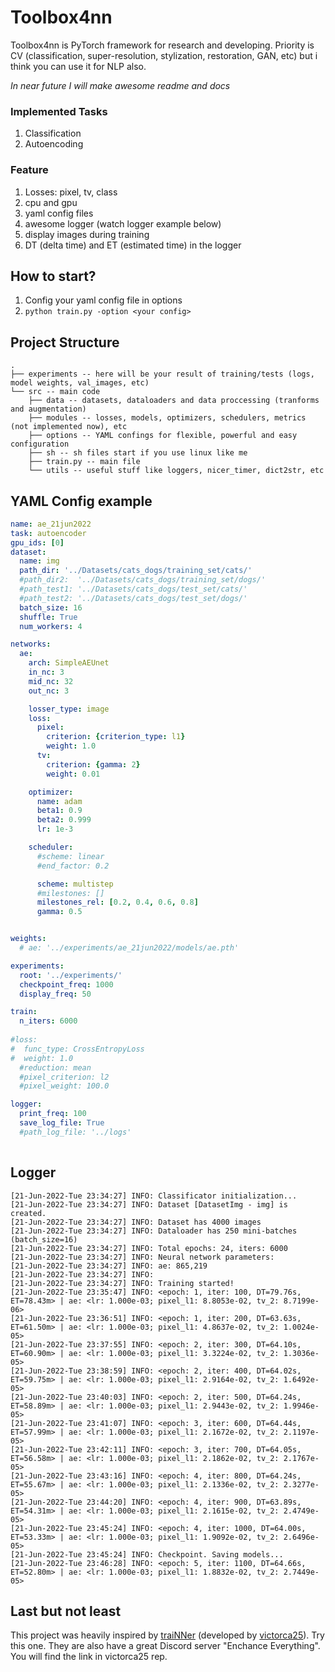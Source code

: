 # Toolbox4nn
Toolbox4nn is PyTorch framework for research and developing. Priority is CV (classification, super-resolution, stylization, restoration, GAN, etc) but i think you can use it for NLP also.

*In near future I will make awesome readme and docs*

### Implemented Tasks
1. Classification
2. Autoencoding

### Feature
1. Losses: pixel, tv, class
2. cpu and gpu
3. yaml config files
4. awesome logger (watch logger example below)
5. display images during training
6. DT (delta time) and ET (estimated time) in the logger

## How to start?

1. Config your yaml config file in options
2. `python train.py -option <your config>` 

## Project Structure

```
.
├── experiments -- here will be your result of training/tests (logs, model weights, val_images, etc) 
└── src -- main code
    ├── data -- datasets, dataloaders and data proccessing (tranforms and augmentation)
    ├── modules -- losses, models, optimizers, schedulers, metrics (not implemented now), etc
    ├── options -- YAML confings for flexible, powerful and easy configuration
    ├── sh -- sh files start if you use linux like me
    ├── train.py -- main file
    └── utils -- useful stuff like loggers, nicer_timer, dict2str, etc
```
## YAML Config example
```yaml
name: ae_21jun2022
task: autoencoder
gpu_ids: [0]
dataset:
  name: img
  path_dir: '../Datasets/cats_dogs/training_set/cats/'
  #path_dir2:  '../Datasets/cats_dogs/training_set/dogs/'
  #path_test1: '../Datasets/cats_dogs/test_set/cats/'
  #path_test2: '../Datasets/cats_dogs/test_set/dogs/'
  batch_size: 16
  shuffle: True
  num_workers: 4

networks:
  ae:
    arch: SimpleAEUnet
    in_nc: 3
    mid_nc: 32
    out_nc: 3

    losser_type: image
    loss:
      pixel:
        criterion: {criterion_type: l1}
        weight: 1.0
      tv:
        criterion: {gamma: 2}
        weight: 0.01

    optimizer:
      name: adam
      beta1: 0.9
      beta2: 0.999
      lr: 1e-3

    scheduler:
      #scheme: linear
      #end_factor: 0.2

      scheme: multistep
      #milestones: []
      milestones_rel: [0.2, 0.4, 0.6, 0.8] 
      gamma: 0.5


weights: 
  # ae: '../experiments/ae_21jun2022/models/ae.pth'

experiments:
  root: '../experiments/'
  checkpoint_freq: 1000
  display_freq: 50

train:
  n_iters: 6000
  
#loss:
#  func_type: CrossEntropyLoss
#  weight: 1.0
  #reduction: mean
  #pixel_criterion: l2
  #pixel_weight: 100.0

logger:
  print_freq: 100
  save_log_file: True
  #path_log_file: '../logs'
   
```

## Logger
```
[21-Jun-2022-Tue 23:34:27] INFO: Classificator initialization...
[21-Jun-2022-Tue 23:34:27] INFO: Dataset [DatasetImg - img] is created.
[21-Jun-2022-Tue 23:34:27] INFO: Dataset has 4000 images
[21-Jun-2022-Tue 23:34:27] INFO: Dataloader has 250 mini-batches (batch_size=16)
[21-Jun-2022-Tue 23:34:27] INFO: Total epochs: 24, iters: 6000
[21-Jun-2022-Tue 23:34:27] INFO: Neural network parameters: 
[21-Jun-2022-Tue 23:34:27] INFO: ae: 865,219
[21-Jun-2022-Tue 23:34:27] INFO: 
[21-Jun-2022-Tue 23:34:27] INFO: Training started!
[21-Jun-2022-Tue 23:35:47] INFO: <epoch: 1, iter: 100, DT=79.76s, ET=78.43m> | ae: <lr: 1.000e-03; pixel_l1: 8.8053e-02, tv_2: 8.7199e-06> 
[21-Jun-2022-Tue 23:36:51] INFO: <epoch: 1, iter: 200, DT=63.63s, ET=61.50m> | ae: <lr: 1.000e-03; pixel_l1: 4.8637e-02, tv_2: 1.0024e-05> 
[21-Jun-2022-Tue 23:37:55] INFO: <epoch: 2, iter: 300, DT=64.10s, ET=60.90m> | ae: <lr: 1.000e-03; pixel_l1: 3.3224e-02, tv_2: 1.3036e-05> 
[21-Jun-2022-Tue 23:38:59] INFO: <epoch: 2, iter: 400, DT=64.02s, ET=59.75m> | ae: <lr: 1.000e-03; pixel_l1: 2.9164e-02, tv_2: 1.6492e-05> 
[21-Jun-2022-Tue 23:40:03] INFO: <epoch: 2, iter: 500, DT=64.24s, ET=58.89m> | ae: <lr: 1.000e-03; pixel_l1: 2.9443e-02, tv_2: 1.9946e-05> 
[21-Jun-2022-Tue 23:41:07] INFO: <epoch: 3, iter: 600, DT=64.44s, ET=57.99m> | ae: <lr: 1.000e-03; pixel_l1: 2.1672e-02, tv_2: 2.1197e-05> 
[21-Jun-2022-Tue 23:42:11] INFO: <epoch: 3, iter: 700, DT=64.05s, ET=56.58m> | ae: <lr: 1.000e-03; pixel_l1: 2.1862e-02, tv_2: 2.1767e-05> 
[21-Jun-2022-Tue 23:43:16] INFO: <epoch: 4, iter: 800, DT=64.24s, ET=55.67m> | ae: <lr: 1.000e-03; pixel_l1: 2.1336e-02, tv_2: 2.3277e-05> 
[21-Jun-2022-Tue 23:44:20] INFO: <epoch: 4, iter: 900, DT=63.89s, ET=54.31m> | ae: <lr: 1.000e-03; pixel_l1: 2.1615e-02, tv_2: 2.4749e-05> 
[21-Jun-2022-Tue 23:45:24] INFO: <epoch: 4, iter: 1000, DT=64.00s, ET=53.33m> | ae: <lr: 1.000e-03; pixel_l1: 1.9092e-02, tv_2: 2.6496e-05> 
[21-Jun-2022-Tue 23:45:24] INFO: Checkpoint. Saving models...
[21-Jun-2022-Tue 23:46:28] INFO: <epoch: 5, iter: 1100, DT=64.66s, ET=52.80m> | ae: <lr: 1.000e-03; pixel_l1: 1.8832e-02, tv_2: 2.7449e-05>
```

## Last but not least

This project was heavily inspired by [traiNNer](https://github.com/victorca25/traiNNer) (developed by [victorca25](https://github.com/victorca25)). Try this one. They are also have a great Discord server "Enchance Everything". You will find the link in victorca25 rep. 

